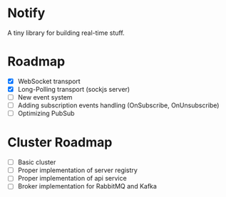 # Notify

A tiny library for building real-time stuff.

# Roadmap
- [x] WebSocket transport
- [x] Long-Polling transport (sockjs server)
- [ ] New event system
- [ ] Adding subscription events handling (OnSubscribe, OnUnsubscribe)
- [ ] Optimizing PubSub

# Cluster Roadmap

- [ ] Basic cluster
- [ ] Proper implementation of server registry
- [ ] Proper implementation of api service
- [ ] Broker implementation for RabbitMQ and Kafka
